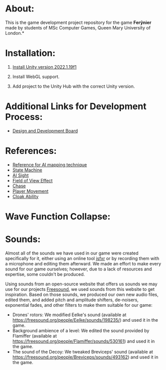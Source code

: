 # About:

This is the game development project repository for the game **Ferŷnier** made by students of MSc Computer Games, Queen Mary University of London.\*

# Installation:

1. [Install Unity version 2022.1.19f1](https://unity3d.com/get-unity/download/archive)

2. Install WebGL support.

3. Add project to the Unity Hub with the correct Unity version.

# Additional Links for Development Process:

-   [Design and Development Board](https://app.milanote.com/1OICvn1gp26tem?p=QvLbpGpKO8B)

# References:

-   [Reference for AI mapping technique](https://www.youtube.com/watch?v=iY1jnFvHgbE&t=513s)
-   [State Machine](https://www.youtube.com/watch?v=nnrOhb5UdRc)
-   [AI Sight](https://www.youtube.com/watch?v=j1-OyLo77ss)
-   [Field of View Effect](https://www.youtube.com/watch?v=CSeUMTaNFYk)
-   [Chase](https://www.youtube.com/watch?v=wp8m6xyIPtE)
-   [Player Movement](https://www.youtube.com/watch?v=HmXU4dZbaMw)
-   [Cloak Ability](https://www.youtube.com/watch?v=u8gssV_Ec-Y)

# Wave Function Collapse:




# Sounds:

Almost all of the sounds we have used in our game were created specifically for it, either using an online tool [jsfxr](https://sfxr.me/) or by recording them with a microphone and editing them afterward. We made an effort to make every sound for our game ourselves; however, due to a lack of resources and expertise, some couldn't be produced.

Using sounds from an open-source website that offers us sounds we may use for our projects [Freesound](https://freesound.org/), we used sounds from this website to get inspiration. Based on those sounds, we produced our own new audio files, edited them, and added pitch and amplitude shifters, de-noisers, exponential fades, and other filters to make them suitable for our game:

- Drones' rotors: We modified Eelke's sound (available at https://freesound.org/people/Eelke/sounds/198235/) and used it in the game.
- Background ambience of a level: We edited the sound provided by Flamiffer (available at https://freesound.org/people/Flamiffer/sounds/530161) and used it in the game.
- The sound of the Decoy: We tweaked Breviceps' sound (available at https://freesound.org/people/Breviceps/sounds/493162) and used it in the game. 


